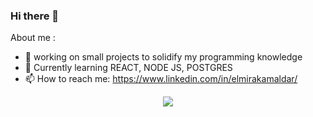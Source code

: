 ### Hi there 👋


About me :
- 🔭 working on small projects to solidify my programming knowledge
- 🌱 Currently learning REACT, NODE JS, POSTGRES 
- 📫 How to reach me: https://www.linkedin.com/in/elmirakamaldar/

<div align="center">
  <img src="https://github-readme-stats.vercel.app/api?username=smkamaldar"/>
  </div>
